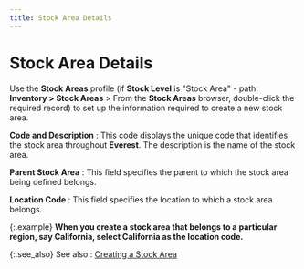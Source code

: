 ```yaml
---
title: Stock Area Details
---
```


# Stock Area Details


Use the **Stock Areas** profile  (if **Stock Level** is "Stock  Area" - path: **Inventory &gt; Stock 
 Areas** > From the **Stock Areas**  browser, double-click the required record) to set up the information required  to create a new stock area.


**Code and Description**
: This code displays the unique code that identifies  the stock area throughout **Everest**.  The description is the name of the stock area.


**Parent Stock Area**
: This field specifies the parent to which the stock  area being defined belongs.


**Location Code**
: This field specifies the location to which a stock  area belongs.


{:.example}
**When you create a stock area that belongs  to a particular region, say California, select California as the location  code.**


{:.see_also}
See also
: [Creating  a Stock Area]({{site.sc_baseurl}}/options/miscellaneous-set-up/stock-areas/stock-areas/creating_a_new_stock_area.html)

